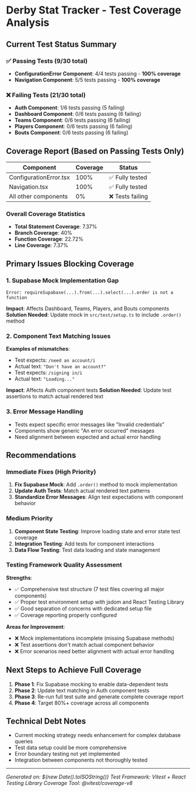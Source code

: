 # Derby Stat Tracker - Test Coverage Analysis

## Current Test Status Summary

### ✅ Passing Tests (9/30 total)

- **ConfigurationError Component**: 4/4 tests passing - **100% coverage**
- **Navigation Component**: 5/5 tests passing - **100% coverage**

### ❌ Failing Tests (21/30 total)

- **Auth Component**: 1/6 tests passing (5 failing)
- **Dashboard Component**: 0/6 tests passing (6 failing)
- **Teams Component**: 0/6 tests passing (6 failing)
- **Players Component**: 0/6 tests passing (6 failing)
- **Bouts Component**: 0/6 tests passing (6 failing)

## Coverage Report (Based on Passing Tests Only)

| Component | Coverage | Status |
|-----------|----------|---------|
| ConfigurationError.tsx | 100% | ✅ Fully tested |
| Navigation.tsx | 100% | ✅ Fully tested |
| All other components | 0% | ❌ Tests failing |

### Overall Coverage Statistics

- **Total Statement Coverage**: 7.37%
- **Branch Coverage**: 40%
- **Function Coverage**: 22.72%
- **Line Coverage**: 7.37%

## Primary Issues Blocking Coverage

### 1. Supabase Mock Implementation Gap

```
Error: requireSupabase(...).from(...).select(...).order is not a function
```

**Impact**: Affects Dashboard, Teams, Players, and Bouts components
**Solution Needed**: Update mock in `src/test/setup.ts` to include `.order()` method

### 2. Component Text Matching Issues

**Examples of mismatches**:

- Test expects: `/need an account/i`
- Actual text: `"Don't have an account?"`
- Test expects: `/signing in/i`
- Actual text: `"Loading..."`

**Impact**: Affects Auth component tests
**Solution Needed**: Update test assertions to match actual rendered text

### 3. Error Message Handling

- Tests expect specific error messages like "Invalid credentials"
- Components show generic "An error occurred" messages
- Need alignment between expected and actual error handling

## Recommendations

### Immediate Fixes (High Priority)

1. **Fix Supabase Mock**: Add `.order()` method to mock implementation
2. **Update Auth Tests**: Match actual rendered text patterns
3. **Standardize Error Messages**: Align test expectations with component behavior

### Medium Priority

1. **Component State Testing**: Improve loading state and error state test coverage
2. **Integration Testing**: Add tests for component interactions
3. **Data Flow Testing**: Test data loading and state management

### Testing Framework Quality Assessment

**Strengths**:

- ✅ Comprehensive test structure (7 test files covering all major components)
- ✅ Proper test environment setup with jsdom and React Testing Library
- ✅ Good separation of concerns with dedicated setup file
- ✅ Coverage reporting properly configured

**Areas for Improvement**:

- ❌ Mock implementations incomplete (missing Supabase methods)
- ❌ Test assertions don't match actual component behavior
- ❌ Error scenarios need better alignment with actual error handling

## Next Steps to Achieve Full Coverage

1. **Phase 1**: Fix Supabase mocking to enable data-dependent tests
2. **Phase 2**: Update text matching in Auth component tests
3. **Phase 3**: Re-run full test suite and generate complete coverage report
4. **Phase 4**: Target 80%+ coverage across all components

## Technical Debt Notes

- Current mocking strategy needs enhancement for complex database queries
- Test data setup could be more comprehensive
- Error boundary testing not yet implemented
- Integration between components not thoroughly tested

---
*Generated on: ${new Date().toISOString()}*
*Test Framework: Vitest + React Testing Library*
*Coverage Tool: @vitest/coverage-v8*
